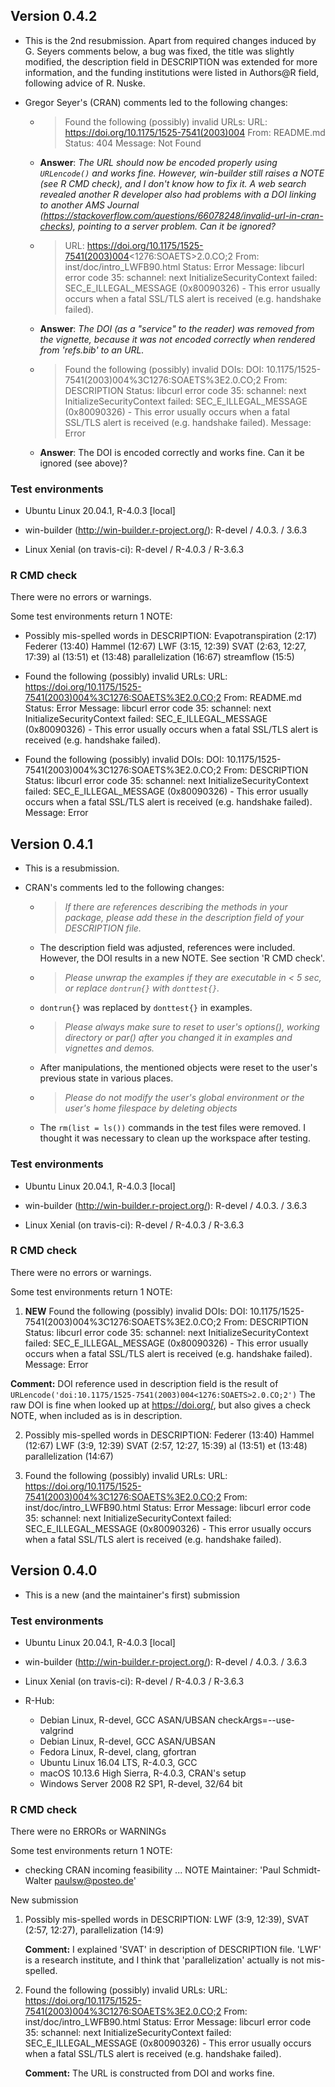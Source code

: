 ## Version 0.4.2

* This is the 2nd resubmission. Apart from required changes induced by G. Seyers comments below, a bug was fixed, the title was slightly modified, the description field in DESCRIPTION was extended for more information, and the funding institutions were listed in Authors@R field, following advice of R. Nuske. 
* Gregor Seyer's (CRAN) comments led to the following changes:

  - > Found the following (possibly) invalid URLs: 
    > URL: https://doi.org/10.1175/1525-7541(2003)004
    > From: README.md
    > Status: 404
    > Message: Not Found
  - **Answer**: *The URL should now be encoded properly using `URLencode()` and works fine. However, win-builder still raises a NOTE (see R CMD check), and I don't know how to fix it. A web search revealed another R developer also had problems with a DOI linking to another AMS Journal (https://stackoverflow.com/questions/66078248/invalid-url-in-cran-checks), pointing to a server problem. Can it be ignored?*

  - > URL: https://doi.org/10.1175/1525-7541(2003)004<1276:SOAETS>2.0.CO;2
    > From: inst/doc/intro_LWFB90.html
    > Status: Error
    > Message: libcurl error code 35:
            schannel: next InitializeSecurityContext failed: SEC_E_ILLEGAL_MESSAGE (0x80090326) - This error usually occurs when a fatal SSL/TLS alert is received (e.g. handshake failed).
  - **Answer**: *The DOI (as a "service" to the reader) was removed from the vignette, because it was not encoded correctly when rendered from 'refs.bib' to an URL.*

  - > Found the following (possibly) invalid DOIs:
    > DOI: 10.1175/1525-7541(2003)004%3C1276:SOAETS%3E2.0.CO;2
    > From: DESCRIPTION
    > Status: libcurl error code 35:
          schannel: next InitializeSecurityContext failed: SEC_E_ILLEGAL_MESSAGE (0x80090326) - This error usually occurs when a fatal SSL/TLS alert is received (e.g. handshake failed).
    > Message: Error
  - **Answer**: The DOI is encoded correctly and works fine. Can it be ignored (see above)?

### Test environments

* Ubuntu Linux 20.04.1, R-4.0.3 [local]

* win-builder (http://win-builder.r-project.org/): R-devel / 4.0.3. / 3.6.3
* Linux Xenial (on travis-ci): R-devel / R-4.0.3 / R-3.6.3

### R CMD check

There were no errors or warnings.

Some test environments return 1 NOTE:

- Possibly mis-spelled words in DESCRIPTION:
  Evapotranspiration (2:17)
  Federer (13:40)
  Hammel (12:67)
  LWF (3:15, 12:39)
  SVAT (2:63, 12:27, 17:39)
  al (13:51)
  et (13:48)
  parallelization (16:67)
  streamflow (15:5)

- Found the following (possibly) invalid URLs:
  URL: https://doi.org/10.1175/1525-7541(2003)004%3C1276:SOAETS%3E2.0.CO;2
    From: README.md
    Status: Error
    Message: libcurl error code 35:
      	schannel: next InitializeSecurityContext failed: SEC_E_ILLEGAL_MESSAGE (0x80090326) - This error usually occurs when a fatal SSL/TLS alert is received (e.g. handshake failed).

- Found the following (possibly) invalid DOIs:
  DOI: 10.1175/1525-7541(2003)004%3C1276:SOAETS%3E2.0.CO;2
    From: DESCRIPTION
    Status: libcurl error code 35:
    	schannel: next InitializeSecurityContext failed: SEC_E_ILLEGAL_MESSAGE (0x80090326) - This error usually occurs when a fatal SSL/TLS alert is received (e.g. handshake failed).
    Message: Error

## Version 0.4.1

* This is a resubmission.
* CRAN's comments led to the following changes:

  - > *If there are references describing the methods in your package, please add these in the description field of your DESCRIPTION file.*
  - The description field was adjusted, references were included. However, the DOI results in a new NOTE. See section 'R CMD check'.
  - > *Please unwrap the examples if they are executable in < 5 sec, or replace `dontrun{}` with `donttest{}`.*
  - `dontrun{}` was replaced by `donttest{}` in examples.
  - > *Please always make sure to reset to user's options(), working directory or par() after you changed it in examples and vignettes and demos.*
  - After manipulations, the mentioned objects were reset to the user's previous state in various places.
  - > *Please do not modify the user's global environment or the user's home filespace by deleting objects*
  - The `rm(list = ls())` commands in the test files were removed. I thought it was necessary to clean up the workspace after testing.

### Test environments

* Ubuntu Linux 20.04.1, R-4.0.3 [local]

* win-builder (http://win-builder.r-project.org/): R-devel / 4.0.3. / 3.6.3
* Linux Xenial (on travis-ci): R-devel / R-4.0.3 / R-3.6.3

### R CMD check

There were no errors or warnings.

Some test environments return 1 NOTE:

1. **NEW** Found the following (possibly) invalid DOIs:
  DOI: 10.1175/1525-7541(2003)004%3C1276:SOAETS%3E2.0.CO;2
    From: DESCRIPTION
    Status: libcurl error code 35:
    	schannel: next InitializeSecurityContext failed: SEC_E_ILLEGAL_MESSAGE (0x80090326) - This error usually occurs when a fatal SSL/TLS alert is received (e.g. handshake failed).
    Message: Error
    
  **Comment:** DOI reference used in description field is the result of `URLencode('doi:10.1175/1525-7541(2003)004<1276:SOAETS>2.0.CO;2')` The raw DOI is fine when looked up at https://doi.org/, but also gives a check NOTE, when included as is in description.

2. Possibly mis-spelled words in DESCRIPTION:
    Federer (13:40)
    Hammel (12:67)
    LWF (3:9, 12:39)
    SVAT (2:57, 12:27, 15:39)
    al (13:51)
    et (13:48)
    parallelization (14:67)

3. Found the following (possibly) invalid URLs:
    URL: https://doi.org/10.1175/1525-7541(2003)004%3C1276:SOAETS%3E2.0.CO;2
    From: inst/doc/intro_LWFB90.html
    Status: Error
    Message: libcurl error code 35:
      	schannel: next InitializeSecurityContext failed: SEC_E_ILLEGAL_MESSAGE (0x80090326) - This error usually occurs when a fatal SSL/TLS alert is received (e.g. handshake failed).
  
## Version 0.4.0

* This is a new (and the maintainer's first) submission

### Test environments

* Ubuntu Linux 20.04.1, R-4.0.3 [local]

* win-builder (http://win-builder.r-project.org/): R-devel / 4.0.3. / 3.6.3
* Linux Xenial (on travis-ci): R-devel / R-4.0.3 / R-3.6.3
* R-Hub:
  * Debian Linux, R-devel, GCC ASAN/UBSAN checkArgs=--use-valgrind
  * Debian Linux, R-devel, GCC ASAN/UBSAN
  * Fedora Linux, R-devel, clang, gfortran
  * Ubuntu Linux 16.04 LTS, R-4.0.3, GCC
  * macOS 10.13.6 High Sierra, R-4.0.3, CRAN's setup
  * Windows Server 2008 R2 SP1, R-devel, 32/64 bit
  
### R CMD check
There were no ERRORs or WARNINGs

Some test environments return 1 NOTE:

* checking CRAN incoming feasibility ... NOTE
Maintainer: 'Paul Schmidt-Walter <paulsw@posteo.de>'

New submission 

1. Possibly mis-spelled words in DESCRIPTION:
    LWF (3:9, 12:39),
    SVAT (2:57, 12:27),
    parallelization (14:9)
    
    **Comment:** I explained 'SVAT' in description of DESCRIPTION file. 'LWF' is a research institute, and I think that 'parallelization' actually is not mis-spelled.
  
2. Found the following (possibly) invalid URLs:
    URL: https://doi.org/10.1175/1525-7541(2003)004%3C1276:SOAETS%3E2.0.CO;2
    From: inst/doc/intro_LWFB90.html
    Status: Error
    Message: libcurl error code 35:
      	schannel: next InitializeSecurityContext failed: SEC_E_ILLEGAL_MESSAGE (0x80090326) - This error usually occurs when a fatal SSL/TLS alert is received (e.g. handshake failed).
      	
    **Comment:** The URL is constructed from DOI and works fine. 



